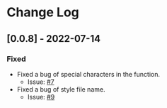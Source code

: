 # Change Log
## [0.0.8] - 2022-07-14
### Fixed
- Fixed a bug of special characters in the function. 
  - Issue: [#7](https://github.com/viniciusanchieta/generate-component-and-style/issues/7)
- Fixed a bug of style file name. 
  - Issue: [#9](https://github.com/viniciusanchieta/generate-component-and-style/issues/9)
